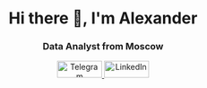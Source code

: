 <div id='header' align='center'>
  <h1>Hi there 👋, I'm Alexander</h1>
  <h3>Data Analyst from Moscow</h3>
</div>

<div id='socials', align='center'>
  <a href='https://t.me/washedbyblood'>
    <img src='https://cdn.icon-icons.com/icons2/2530/PNG/512/telegram_button_icon_151837.png' alt='Telegram' width=80 height=30/>
  </a>
  <a href='https://t.me/washedbyblood'>
    <img src='https://cdn.icon-icons.com/icons2/2530/PNG/512/linkedin_button_icon_151847.png' alt='LinkedIn' width=80 height=30/>
  </a>
</div>

<!--
**alexkandinsky/alexkandinsky** is a ✨ _special_ ✨ repository because its `README.md` (this file) appears on your GitHub profile.

Here are some ideas to get you started:

- 🔭 I’m currently working on ...
- 🌱 I’m currently learning ...
- 👯 I’m looking to collaborate on ...
- 🤔 I’m looking for help with ...
- 💬 Ask me about ...
- 📫 How to reach me: ...
- 😄 Pronouns: ...
- ⚡ Fun fact: ...
-->
